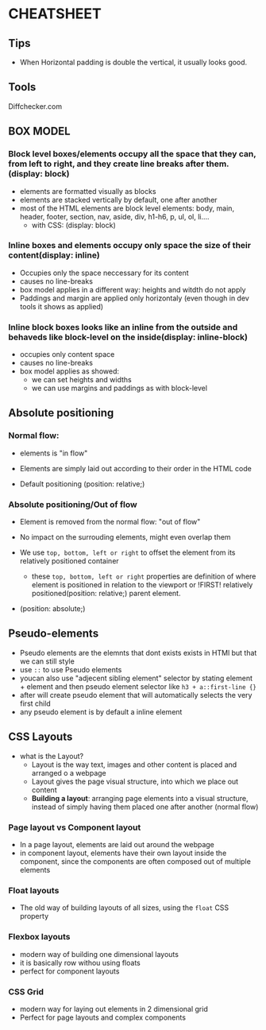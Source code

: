 # CHEATSHEET

## Tips

- When Horizontal padding is double the vertical, it usually looks good.

## Tools

Diffchecker.com

## BOX MODEL

### Block level boxes/elements occupy all the space that they can, from left to right, and they create line breaks after them.(display: block)

- elements are formatted visually as blocks
- elements are stacked vertically by default, one after another
- most of the HTML elements are block level elements: body, main, header, footer, section, nav, aside, div, h1-h6, p, ul, ol, li....
  - with CSS: (display: block)

### Inline boxes and elements occupy only space the size of their content(display: inline)

- Occupies only the space neccessary for its content
- causes no line-breaks
- box model applies in a different way: heights and witdth do not apply
- Paddings and margin are applied only horizontaly (even though in dev tools it shows as applied)

### Inline block boxes looks like an inline from the outside and behaveds like block-level on the inside(display: inline-block)

- occupies only content space
- causes no line-breaks
- box model applies as showed:
  - we can set heights and widths
  - we can use margins and paddings as with block-level

## Absolute positioning

### Normal flow:

- elements is "in flow"
- Elements are simply laid out according to their order in the HTML code

- Default positioning (position: relative;)

### Absolute positioning/Out of flow

- Element is removed from the normal flow: "out of flow"
- No impact on the surrouding elements, might even overlap them

- We use `top, bottom, left or right` to offset the element from its relatively positioned container

  - these `top, bottom, left or right` properties are definition of where element is positioned in relation to the viewport or !FIRST! relatively positioned(position: relative;) parent element.

- (position: absolute;)

## Pseudo-elements

- Pseudo elements are the elemnts that dont exists exists in HTMl but that we can still style
- use `::` to use Pseudo elements
- youcan also use "adjecent sibling element" selector by stating element + element and then pseudo element selector like `h3 + a::first-line {}`
- after will create pseudo element that will automatically selects the very first child
- any pseudo element is by default a inline element

## CSS Layouts

- what is the Layout?
  - Layout is the way text, images and other content is placed and arranged o a webpage
  - Layout gives the page visual structure, into which we place out content
  - **Building a layout**: arranging page elements into a visual structure, instead of simply having them placed one after another (normal flow)

### Page layout vs Component layout

- In a page layout, elements are laid out around the webpage
- in component layout, elements have their own layout inside the component, since the components are often composed out of multiple elements

### Float layouts

- The old way of building layouts of all sizes, using the `float` CSS property

### Flexbox layouts

- modern way of building one dimensional layouts
- it is basically row withou using floats
- perfect for component layouts

### CSS Grid

- modern way for laying out elements in 2 dimensional grid
- Perfect for page layouts and complex components
